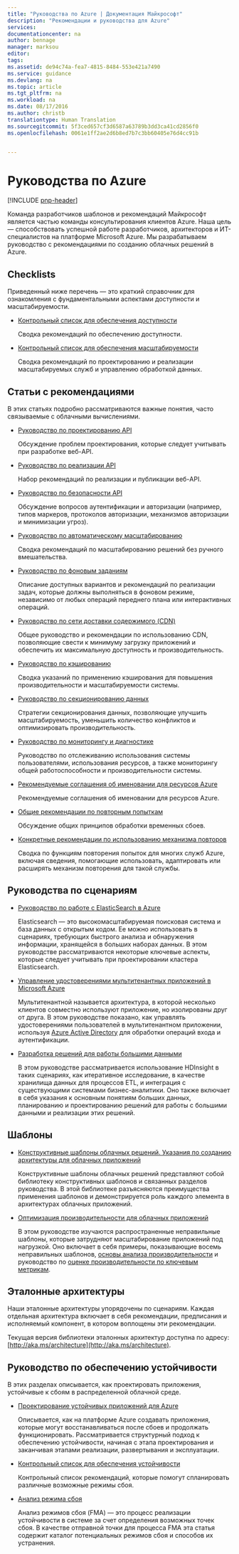 ```yaml
---
title: "Руководства по Azure | Документация Майкрософт"
description: "Рекомендации и руководства для Azure"
services: 
documentationcenter: na
author: bennage
manager: marksou
editor: 
tags: 
ms.assetid: de94c74a-fea7-4815-8484-553e421a7490
ms.service: guidance
ms.devlang: na
ms.topic: article
ms.tgt_pltfrm: na
ms.workload: na
ms.date: 08/17/2016
ms.author: christb
translationtype: Human Translation
ms.sourcegitcommit: 5f3ced657cf3d6587a63789b3dd3ca41cd2856f0
ms.openlocfilehash: 0061e1ff2ae2d6b8ed7b7c3bb60405e76d4cc91b


---
```

# <a name="azure-guidance"></a>Руководства по Azure
[!INCLUDE [pnp-header](../../includes/guidance-pnp-header-include.md)]

Команда разработчиков шаблонов и рекомендаций Майкрософт является частью команды консультирования клиентов Azure. Наша цель — способствовать успешной работе разработчиков, архитекторов и ИТ-специалистов на платформе Microsoft Azure. Мы разрабатываем руководство с рекомендациями по созданию облачных решений в Azure.

## <a name="checklists"></a>Checklists
Приведенный ниже перечень — это краткий справочник для ознакомления с фундаментальными аспектами доступности и масштабируемости. 

* [Контрольный список для обеспечения доступности][AvailabilityChecklist] 
  
    Сводка рекомендаций по обеспечению доступности.
* [Контрольный список для обеспечения масштабируемости][ScalabilityChecklist]
  
    Сводка рекомендаций по проектированию и реализации масштабируемых служб и управлению обработкой данных.

## <a name="best-practices-articles"></a>Статьи с рекомендациями
В этих статьях подробно рассматриваются важные понятия, часто связываемые с облачными вычислениями. 

* [Руководство по проектированию API][APIDesign] 
  
    Обсуждение проблем проектирования, которые следует учитывать при разработке веб-API.
* [Руководство по реализации API][APIImplementation] 
  
    Набор рекомендаций по реализации и публикации веб-API.
* [Руководство по безопасности API](https://github.com/mspnp/azure-guidance/blob/master/API-security.md) 
  
    Обсуждение вопросов аутентификации и авторизации (например, типов маркеров, протоколов авторизации, механизмов авторизации и минимизации угроз).
* [Руководство по автоматическому масштабированию][AutoscalingGuidance] 
  
    Сводка рекомендаций по масштабированию решений без ручного вмешательства.
* [Руководство по фоновым заданиям][BackgroundJobsGuidance] 
  
    Описание доступных вариантов и рекомендаций по реализации задач, которые должны выполняться в фоновом режиме, независимо от любых операций переднего плана или интерактивных операций.
* [Руководство по сети доставки содержимого (CDN)][CDNGuidance] 
  
    Общее руководство и рекомендации по использованию CDN, позволяющие свести к минимуму загрузку приложений и обеспечить их максимальную доступность и производительность.
* [Руководство по кэшированию][CachingGuidance] 
  
    Сводка указаний по применению кэширования для повышения производительности и масштабируемости системы.
* [Руководство по секционированию данных][DataPartitioningGuidance]
  
    Стратегии секционирования данных, позволяющие улучшить масштабируемость, уменьшить количество конфликтов и оптимизировать производительность.
* [Руководство по мониторингу и диагностике][MonitoringandDiagnosticsGuidance] 
  
    Руководство по отслеживанию использования системы пользователями, использования ресурсов, а также мониторингу общей работоспособности и производительности системы.
* [Рекомендуемые соглашения об именовании для ресурсов Azure][naming-conventions] 
  
    Рекомендуемые соглашения об именовании для ресурсов Azure.
* [Общие рекомендации по повторным попыткам][RetryGeneralGuidance] 
  
    Обсуждение общих принципов обработки временных сбоев.
* [Конкретные рекомендации по использованию механизма повторов][RetryServiceSpecificGuidance]
  
    Сводка по функциям повторения попыток для многих служб Azure, включая сведения, помогающие использовать, адаптировать или расширять механизм повторения для такой службы.

## <a name="scenario-guides"></a>Руководства по сценариям
* [Руководство по работе с ElasticSearch в Azure][elasticsearch] 
  
    Elasticsearch — это высокомасштабируемая поисковая система и база данных с открытым кодом. Ее можно использовать в сценариях, требующих быстрого анализа и обнаружения информации, хранящейся в больших наборах данных. В этом руководстве рассматриваются некоторые ключевые аспекты, которые следует учитывать при проектировании кластера Elasticsearch.
* [Управление удостоверениями мультитенантных приложений в Microsoft Azure][identity-multitenant] 
  
    Мультитенантной называется архитектура, в которой несколько клиентов совместно используют приложение, но изолированы друг от друга. В этом руководстве показано, как управлять удостоверениями пользователей в мультитенантном приложении, используя [Azure Active Directory][AzureAD] для обработки операций входа и аутентификации.
* [Разработка решений для работы большими данными](https://msdn.microsoft.com/library/dn749874.aspx)
  
    В этом руководстве рассматривается использование HDInsight в таких сценариях, как итеративное исследование, в качестве хранилища данных для процессов ETL, и интеграция с существующими системами бизнес-аналитики. Оно также включает в себя указания к основным понятиям больших данных, планированию и проектированию решений для работы с большими данными и реализации этих решений.

## <a name="patterns"></a>Шаблоны
* [Конструктивные шаблоны облачных решений. Указания по созданию архитектуры для облачных приложений](https://msdn.microsoft.com/library/dn568099.aspx)
  
    Конструктивные шаблоны облачных решений представляют собой библиотеку конструктивных шаблонов и связанных разделов руководства. В этой библиотеке разъясняются преимущества применения шаблонов и демонстрируется роль каждого элемента в архитектурах облачных приложений.
* [Оптимизация производительности для облачных приложений](https://github.com/mspnp/performance-optimization)
  
    В этом руководстве изучаются распространенные неправильные шаблоны, которые затрудняют масштабирование приложений под нагрузкой. Оно включает в себя примеры, показывающие восемь неправильных шаблонов, [основы анализа производительности](https://github.com/mspnp/performance-optimization/blob/master/Performance-Analysis-Primer.md) и руководство по [оценке производительности по ключевым метрикам](https://github.com/mspnp/performance-optimization/blob/master/Assessing-System-Performance-Against-KPI.md).

## <a name="reference-architectures"></a>Эталонные архитектуры
Наши эталонные архитектуры упорядочены по сценариям.
Каждая отдельная архитектура включает в себя рекомендации, предписания и исполняемый компонент, в котором воплощены эти рекомендации.

Текущая версия библиотеки эталонных архитектур доступна по адресу: [http://aka.ms/architecture](http://aka.ms/architecture).

## <a name="resiliency-guidance"></a>Руководство по обеспечению устойчивости
В этих разделах описывается, как проектировать приложения, устойчивые к сбоям в распределенной облачной среде.   

* [Проектирование устойчивых приложений для Azure][ResiliencyOvervew]
  
     Описывается, как на платформе Azure создавать приложения, которые могут восстанавливаться после сбоев и продолжать функционировать. Рассматривается структурный подход к обеспечению устойчивости, начиная с этапа проектирования и заканчивая этапами реализации, развертывания и эксплуатации.
* [Контрольный список для обеспечения устойчивости][resiliency-checklist]
  
    Контрольный список рекомендаций, которые помогут спланировать различные возможные режимы сбоя.
* [Анализ режима сбоя][resiliency-fma] 
  
    Анализ режимов сбоя (FMA) — это процесс реализации устойчивости в системе за счет определения возможных точек сбоя. В качестве отправной точки для процесса FMA эта статья содержит каталог потенциальных режимов сбоя и способов их устранения. 

<!-- links -->

[AzureAD]: https://azure.microsoft.com/documentation/services/active-directory/

[PerformanceOptimization]: https://github.com/mspnp/performance-optimization

[APIDesign]: ../best-practices-api-design.md
[APIImplementation]: ../best-practices-api-implementation.md
[AutoscalingGuidance]: ../best-practices-auto-scaling.md
[BackgroundJobsGuidance]: ../best-practices-background-jobs.md
[CDNGuidance]: ../best-practices-cdn.md
[CachingGuidance]: ../best-practices-caching.md
[DataPartitioningGuidance]: ../best-practices-data-partitioning.md
[MonitoringandDiagnosticsGuidance]: ../best-practices-monitoring.md
[RetryGeneralGuidance]: ../best-practices-retry-general.md
[RetryServiceSpecificGuidance]: ../best-practices-retry-service-specific.md
[RetryPolicies]: Retry-Policies.md
[ScalabilityChecklist]: ../best-practices-scalability-checklist.md
[AvailabilityChecklist]: ../best-practices-availability-checklist.md
[naming-conventions]: guidance-naming-conventions.md

<!-- guidance projects -->
[elasticsearch]: guidance-elasticsearch.md
[identity-multitenant]: guidance-multitenant-identity.md

<!-- reference architectures -->
[ref-arch-single-vm-windows]: guidance-compute-single-vm.md
[ref-arch-single-vm-linux]: guidance-compute-single-vm-linux.md
[ref-arch-multi-vm]: guidance-compute-multi-vm.md
[ref-arch-3-tier]: guidance-compute-3-tier-vm.md
[ref-arch-n-tier-windows]: guidance-compute-n-tier-vm.md
[ref-arch-n-tier-linux]: guidance-compute-n-tier-vm-linux.md
[ref-arch-multi-dc-windows]: guidance-compute-multiple-datacenters.md
[ref-arch-multi-dc-linux]: guidance-compute-multiple-datacenters-linux.md

<!-- resiliency -->
[resiliency-fma]: guidance-resiliency-failure-mode-analysis.md
[resiliency-checklist]: guidance-resiliency-checklist.md
[ResiliencyOvervew]: guidance-resiliency-overview.md




<!--HONumber=Dec16_HO1-->


